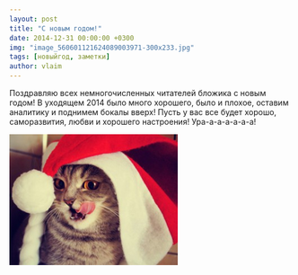 ```yaml
---
layout: post
title: "С новым годом!"
date: 2014-12-31 00:00:00 +0300
img: "image_560601121624089003971-300x233.jpg"
tags: [новыйгод, заметки]
author: vlaim
---
```


Поздравляю всех немногочисленных читателей бложика с новым годом! В уходящем 2014 было много хорошего, было и плохое, оставим аналитику и поднимем бокалы вверх!
Пусть у вас все будет хорошо, саморазвития, любви и хорошего настроения! Ура-а-а-а-а-а-а!

![image_560601121624089003971](/assets/img/image_560601121624089003971-300x233.jpg)